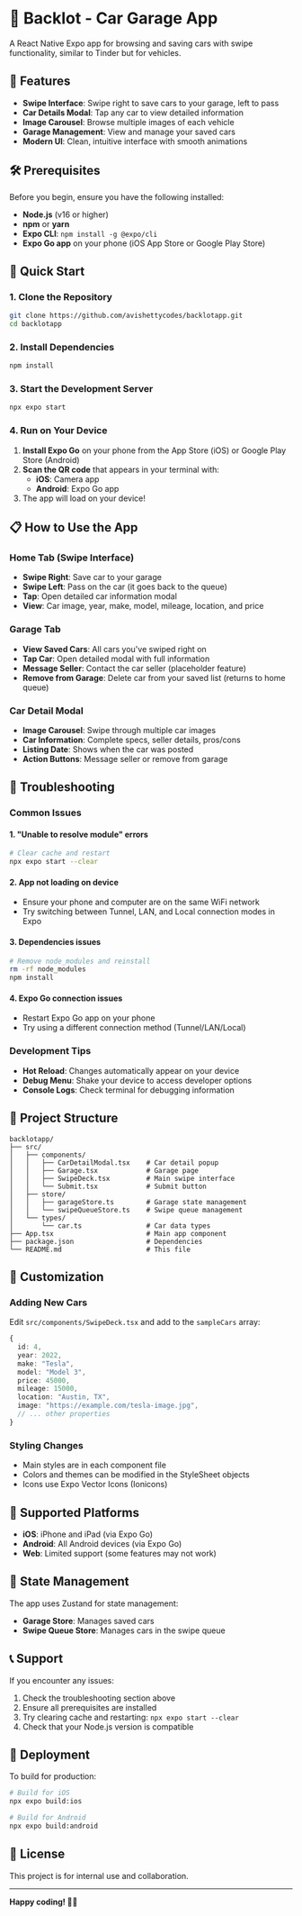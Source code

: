# 🚗 Backlot - Car Garage App

A React Native Expo app for browsing and saving cars with swipe functionality, similar to Tinder but for vehicles.

## 📱 Features

- **Swipe Interface**: Swipe right to save cars to your garage, left to pass
- **Car Details Modal**: Tap any car to view detailed information
- **Image Carousel**: Browse multiple images of each vehicle
- **Garage Management**: View and manage your saved cars
- **Modern UI**: Clean, intuitive interface with smooth animations

## 🛠️ Prerequisites

Before you begin, ensure you have the following installed:

- **Node.js** (v16 or higher)
- **npm** or **yarn**
- **Expo CLI**: `npm install -g @expo/cli`
- **Expo Go app** on your phone (iOS App Store or Google Play Store)

## 🚀 Quick Start

### 1. Clone the Repository

```bash
git clone https://github.com/avishettycodes/backlotapp.git
cd backlotapp
```

### 2. Install Dependencies

```bash
npm install
```

### 3. Start the Development Server

```bash
npx expo start
```

### 4. Run on Your Device

1. **Install Expo Go** on your phone from the App Store (iOS) or Google Play Store (Android)
2. **Scan the QR code** that appears in your terminal with:
   - **iOS**: Camera app
   - **Android**: Expo Go app
3. The app will load on your device!

## 📋 How to Use the App

### Home Tab (Swipe Interface)
- **Swipe Right**: Save car to your garage
- **Swipe Left**: Pass on the car (it goes back to the queue)
- **Tap**: Open detailed car information modal
- **View**: Car image, year, make, model, mileage, location, and price

### Garage Tab
- **View Saved Cars**: All cars you've swiped right on
- **Tap Car**: Open detailed modal with full information
- **Message Seller**: Contact the car seller (placeholder feature)
- **Remove from Garage**: Delete car from your saved list (returns to home queue)

### Car Detail Modal
- **Image Carousel**: Swipe through multiple car images
- **Car Information**: Complete specs, seller details, pros/cons
- **Listing Date**: Shows when the car was posted
- **Action Buttons**: Message seller or remove from garage

## 🔧 Troubleshooting

### Common Issues

#### 1. "Unable to resolve module" errors
```bash
# Clear cache and restart
npx expo start --clear
```

#### 2. App not loading on device
- Ensure your phone and computer are on the same WiFi network
- Try switching between Tunnel, LAN, and Local connection modes in Expo

#### 3. Dependencies issues
```bash
# Remove node_modules and reinstall
rm -rf node_modules
npm install
```

#### 4. Expo Go connection issues
- Restart Expo Go app on your phone
- Try using a different connection method (Tunnel/LAN/Local)

### Development Tips

- **Hot Reload**: Changes automatically appear on your device
- **Debug Menu**: Shake your device to access developer options
- **Console Logs**: Check terminal for debugging information

## 📁 Project Structure

```
backlotapp/
├── src/
│   ├── components/
│   │   ├── CarDetailModal.tsx    # Car detail popup
│   │   ├── Garage.tsx            # Garage page
│   │   ├── SwipeDeck.tsx         # Main swipe interface
│   │   └── Submit.tsx            # Submit button
│   ├── store/
│   │   ├── garageStore.ts        # Garage state management
│   │   └── swipeQueueStore.ts    # Swipe queue management
│   └── types/
│       └── car.ts                # Car data types
├── App.tsx                       # Main app component
├── package.json                  # Dependencies
└── README.md                     # This file
```

## 🎨 Customization

### Adding New Cars
Edit `src/components/SwipeDeck.tsx` and add to the `sampleCars` array:

```typescript
{
  id: 4,
  year: 2022,
  make: "Tesla",
  model: "Model 3",
  price: 45000,
  mileage: 15000,
  location: "Austin, TX",
  image: "https://example.com/tesla-image.jpg",
  // ... other properties
}
```

### Styling Changes
- Main styles are in each component file
- Colors and themes can be modified in the StyleSheet objects
- Icons use Expo Vector Icons (Ionicons)

## 📱 Supported Platforms

- **iOS**: iPhone and iPad (via Expo Go)
- **Android**: All Android devices (via Expo Go)
- **Web**: Limited support (some features may not work)

## 🔄 State Management

The app uses Zustand for state management:
- **Garage Store**: Manages saved cars
- **Swipe Queue Store**: Manages cars in the swipe queue

## 📞 Support

If you encounter any issues:

1. Check the troubleshooting section above
2. Ensure all prerequisites are installed
3. Try clearing cache and restarting: `npx expo start --clear`
4. Check that your Node.js version is compatible

## 🚀 Deployment

To build for production:

```bash
# Build for iOS
npx expo build:ios

# Build for Android
npx expo build:android
```

## 📄 License

This project is for internal use and collaboration.

---

**Happy coding! 🚗✨** 